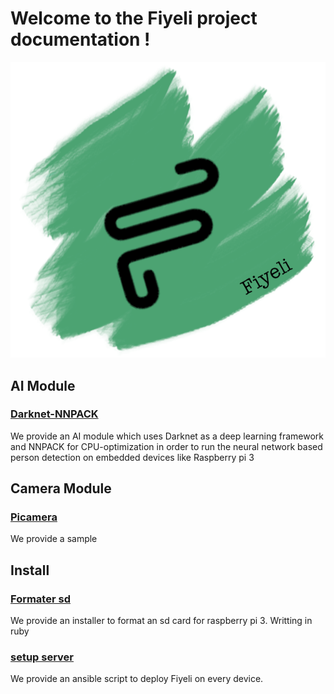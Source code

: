 # Welcome to the Fiyeli project documentation !

![logo](https://raw.githubusercontent.com/fiyeli/pilbi.github.io/master/docs/logo.png "Logo")

## AI Module
### [Darknet-NNPACK](ia.md)
We provide an AI module which uses Darknet as a deep learning framework and NNPACK for CPU-optimization in order to run the neural network based person detection on embedded devices like Raspberry pi 3

## Camera Module
### [Picamera](picamd.md)
We provide a sample

## Install
### [Formater sd](installsd.md#create-the-sd-card)
We provide an installer to format an sd card for raspberry pi 3. Writting in ruby

### [setup server](installsd.md#run-installation-on-raspberry-pi)
We provide an ansible script to deploy Fiyeli on every device.
